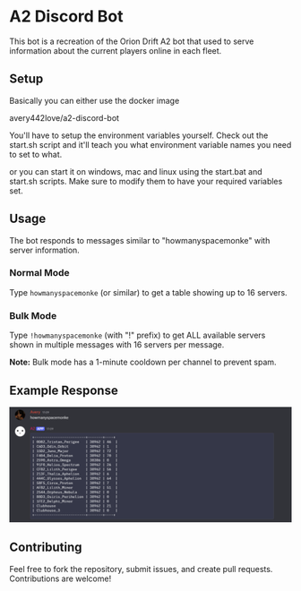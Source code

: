 # A2 Discord Bot

This bot is a recreation of the Orion Drift A2 bot that used to serve information about the current players online in each fleet.

## Setup

Basically you can either use the docker image

avery442love/a2-discord-bot

You'll have to setup the environment variables yourself. Check out the start.sh script and it'll teach you what environment variable names you need to set to what.

or you can start it on windows, mac and linux using the start.bat and start.sh scripts. Make sure to modify them to have your required variables set.

## Usage

The bot responds to messages similar to "howmanyspacemonke" with server information.

### Normal Mode
Type `howmanyspacemonke` (or similar) to get a table showing up to 16 servers.

### Bulk Mode
Type `!howmanyspacemonke` (with "!" prefix) to get ALL available servers shown in multiple messages with 16 servers per message. 

**Note:** Bulk mode has a 1-minute cooldown per channel to prevent spam.

## Example Response

![Bot Response Example](assets/Howmanyspacemonke_example.png)

## Contributing

Feel free to fork the repository, submit issues, and create pull requests. Contributions are welcome!

